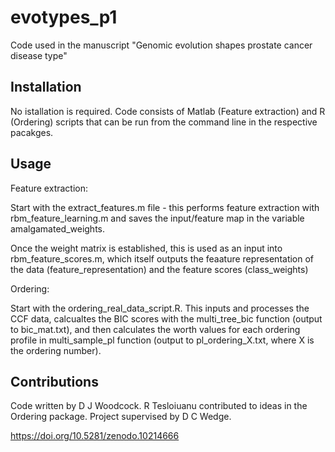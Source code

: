 # evotypes_p1

Code used in the manuscript "Genomic evolution shapes prostate cancer disease type"

## Installation

No istallation is required.  Code consists of Matlab (Feature extraction) and R (Ordering) scripts that can be run from the command line in the respective pacakges.  

## Usage

Feature extraction:

Start with the extract_features.m file - this performs feature extraction with rbm_feature_learning.m and saves the input/feature map in the variable amalgamated_weights.

Once the weight matrix is established, this is used as an input into rbm_feature_scores.m, which itself outputs the feaature representation of the data (feature_representation) and the feature scores (class_weights)


Ordering: 

Start with the ordering_real_data_script.R.  This inputs and processes the CCF data, calcualtes the BIC scores with the multi_tree_bic function (output to bic_mat.txt), and then calculates the worth values for each ordering profile in multi_sample_pl function (output to pl_ordering_X.txt, where X is the ordering number).


## Contributions

Code written by D J Woodcock.  R Tesloiuanu contributed to ideas in the Ordering package.  Project supervised by D C Wedge.

https://doi.org/10.5281/zenodo.10214666

